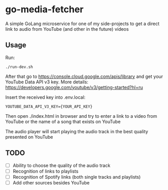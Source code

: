 # go-media-fetcher

A simple GoLang microservice for one of my side-projects to get a direct link to audio from YouTube (and other in the future) videos

## Usage
Run:

    ./run-dev.sh

After that go to https://console.cloud.google.com/apis/library and get your YouTube Data API v3 key. More details: https://developers.google.com/youtube/v3/getting-started?hl=ru

Insert the received key into .env.local:

    YOUTUBE_DATA_API_V3_KEY={YOUR_API_KEY}

Then open ./index.html in browser and try to enter a link to a video from YouTube or the name of a song that exists on YouTube

The audio player will start playing the audio track in the best quality presented on YouTube

## TODO

- [ ] Ability to choose the quality of the audio track
- [ ] Recognition of links to playlists
- [ ] Recognition of Spotify links (both single tracks and playlists)
- [ ] Add other sources besides YouTube
